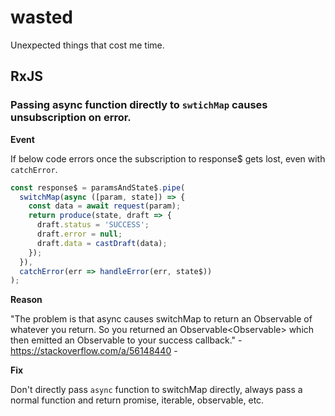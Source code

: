 # wasted
Unexpected things that cost me time.

## RxJS
### Passing async function directly to `swtichMap` causes unsubscription on error.

**Event**

If below code errors once the subscription to response$ gets lost, even with `catchError`.
```ts
const response$ = paramsAndState$.pipe(
  switchMap(async ([param, state]) => {
    const data = await request(param);
    return produce(state, draft => {
      draft.status = 'SUCCESS';
      draft.error = null;
      draft.data = castDraft(data);
    });
  }),
  catchError(err => handleError(err, state$))
);
```
**Reason**

"The problem is that async causes switchMap to return an Observable of whatever you return. So you returned an Observable<Observable<never>> which then emitted an Observable<never> to your success callback." - https://stackoverflow.com/a/56148440 -

**Fix**

Don't directly pass `async` function to switchMap directly, always pass a normal function and return promise, iterable, observable, etc.


